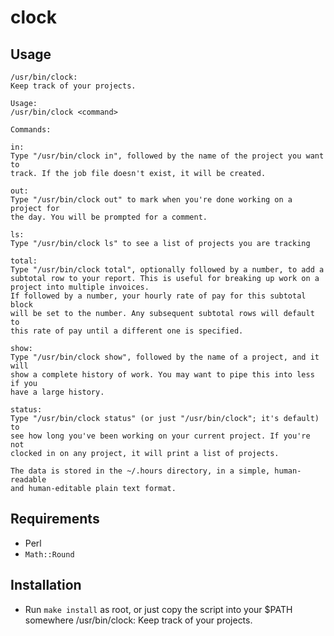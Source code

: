 clock
=====

Usage
-----

```
/usr/bin/clock:
Keep track of your projects.

Usage:
/usr/bin/clock <command>

Commands:

in:
Type "/usr/bin/clock in", followed by the name of the project you want to
track. If the job file doesn't exist, it will be created.

out:
Type "/usr/bin/clock out" to mark when you're done working on a project for
the day. You will be prompted for a comment.

ls:
Type "/usr/bin/clock ls" to see a list of projects you are tracking

total:
Type "/usr/bin/clock total", optionally followed by a number, to add a
subtotal row to your report. This is useful for breaking up work on a
project into multiple invoices.
If followed by a number, your hourly rate of pay for this subtotal block
will be set to the number. Any subsequent subtotal rows will default to
this rate of pay until a different one is specified.

show:
Type "/usr/bin/clock show", followed by the name of a project, and it will
show a complete history of work. You may want to pipe this into less if you
have a large history.

status:
Type "/usr/bin/clock status" (or just "/usr/bin/clock"; it's default) to
see how long you've been working on your current project. If you're not
clocked in on any project, it will print a list of projects.

The data is stored in the ~/.hours directory, in a simple, human-readable
and human-editable plain text format.
```

Requirements
------------

- Perl
- `Math::Round`

Installation
------------

- Run `make install` as root, or just copy the script into your $PATH
  somewhere
/usr/bin/clock:
Keep track of your projects.
